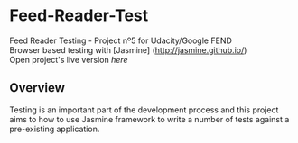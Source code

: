 # Feed-Reader-Test
Feed Reader Testing - Project nº5 for Udacity/Google FEND  <br>
Browser based testing with [Jasmine] (http://jasmine.github.io/) <br>
Open project's live version *here* 
## Overview
Testing is an important part of the development process and this project aims to how to use Jasmine framework to write a number of tests against a pre-existing application.
